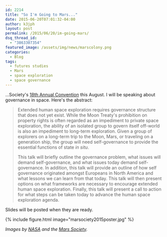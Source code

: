 ```yaml
---
id: 2214
title: "So I'm Going to Mars..."
date: 2015-06-20T07:01:32-04:00
author: k3jph
layout: post
permalink: /2015/06/20/im-going-mars/
dsq_thread_id:
  - "3863307354"
featured_image: /assets/img/news/marscolony.png
categories:
  - Blog
tags:
  - futures studies
  - Mars
  - space exploration
  - space governance
---
```

...Society's [18th Annual Convention](http://www.marssociety.org/conventions/18th-annual-international-mars-society-convention) this August. I will be speaking about governance in space. Here's the abstract:

> Extended human space exploration requires governance structure that does not yet exist. While the Moon Treaty's prohibition on property rights is often regarded as an impediment to private space exploration, the ability of an isolated group to govern itself off-world is also an impediment to long-term exploration. Given a group of explorers on a long-term trip to the Moon, Mars, or traveling on a generation ship, the group will need self-governance to provide the essential functions of state _in situ_.
>
> This talk will briefly outline the governance problem, what issues will demand self-governance, and what issues today demand self-governance. In addition, this talk will provide an outline of how self governance originated amongst Europeans in North America and what lessons we can learn from that today. This talk will then present options on what frameworks are necessary to encourage extended human space exploration. Finally, this talk will present a call to action for what steps can be taken today to advance the human space exploration agenda.

Slides will be posted when they are ready.

{% include figure.html image="marsociety2015poster.jpg" %}

_Images by [NASA](http://www.nasa.gov/centers/ames/news/releases/2004/mars/mars.html) and the [Mars Society](http://www.marssociety.org)._
